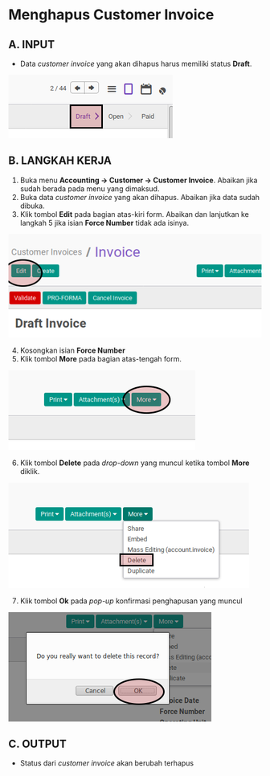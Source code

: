 # Menghapus Customer Invoice

## A. INPUT

* Data *customer invoice* yang akan dihapus harus memiliki status **Draft**.

![](../../img/customer-invoice/status-draft.png)

## B. LANGKAH KERJA

1. Buka menu **Accounting -> Customer -> Customer Invoice**. Abaikan jika sudah berada
pada menu yang dimaksud.
2. Buka data *customer invoice* yang akan dihapus. Abaikan jika data sudah dibuka.
3. Klik tombol **Edit** pada bagian atas-kiri form. Abaikan dan lanjutkan ke langkah 5 jika isian **Force Number** tidak ada isinya.

![](../../img/customer-invoice/tombol-edit.png)

4. Kosongkan isian **Force Number**
5. Klik tombol **More** pada bagian atas-tengah form.

![](../../img/customer-invoice/tombol-more.png)

6. Klik tombol **Delete** pada *drop-down* yang muncul ketika tombol **More** diklik.

![](../../img/customer-invoice/tombol-delete.png)

7. Klik tombol **Ok** pada *pop-up* konfirmasi penghapusan yang muncul

![](../../img/customer-invoice/tombol-konfirmasi-penghapusan.png)

## C. OUTPUT

* Status dari *customer invoice* akan berubah terhapus
